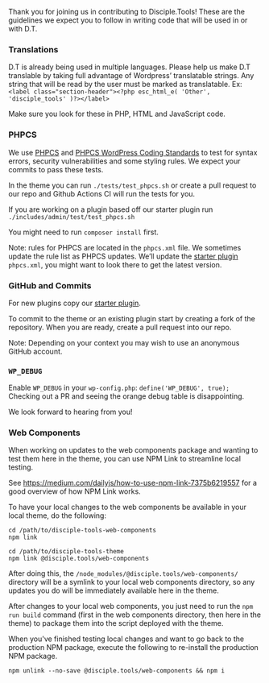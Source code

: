 Thank you for joining us in contributing to Disciple.Tools! These are the guidelines we expect you to follow in writing code that will be used in or with D.T.

### Translations
D.T  is already being used in multiple languages. Please help us make D.T translable by taking  full advantage of Wordpress’ translatable strings. Any string that will be read by the user must be marked as translatable. Ex:
`<label class="section-header"><?php esc_html_e( 'Other', 'disciple_tools' )?></label>`

Make sure you look for these in PHP, HTML and JavaScript code.

### PHPCS
We use [PHPCS](https://github.com/squizlabs/PHP_CodeSniffer) and [PHPCS WordPress Coding Standards](https://github.com/WordPress-Coding-Standards/WordPress-Coding-Standards) to test for syntax errors, security vulnerabilities and some styling rules. We expect your commits to pass these tests.

In the theme you can run `./tests/test_phpcs.sh` or create a pull request to our repo and Github Actions CI will run the tests for you.

If you are working on a plugin based off our starter plugin run `./includes/admin/test/test_phpcs.sh`

You might need to run `composer install` first.

Note: rules for PHPCS are located in the `phpcs.xml` file. We sometimes update the rule list as PHPCS updates. We’ll update the [starter plugin](https://github.com/DiscipleTools/disciple-tools-starter-plugin) `phpcs.xml`, you might want to look there to get the latest version.

### GitHub and Commits
For new plugins copy our [starter plugin](https://github.com/DiscipleTools/disciple-tools-starter-plugin).

To commit to the theme or an existing plugin start by creating a fork of the repository. When you are ready, create a pull request into our repo.

Note: Depending on your context you may wish to use an anonymous GitHub account.

### `WP_DEBUG`
Enable `WP_DEBUG` in your `wp-config.php`: `define('WP_DEBUG', true);`
Checking out a PR and seeing the orange debug table is disappointing.

We look forward to hearing from you!

### Web Components
When working on updates to the web components package and wanting to test them here in the theme, you can use NPM Link to streamline local testing.

See https://medium.com/dailyjs/how-to-use-npm-link-7375b6219557 for a good overview of how NPM Link works.

To have your local changes to the web components be available in your local theme, do the following:

```
cd /path/to/disciple-tools-web-components
npm link

cd /path/to/disciple-tools-theme
npm link @disciple.tools/web-components
```

After doing this, the `/node_modules/@disciple.tools/web-components/` directory will be a symlink to your local web components directory, so any updates you do will be immediately available here in the theme.

After changes to your local web components, you just need to run the `npm run build` command (first in the web components directory, then here in the theme) to package them into the script deployed with the theme.

When you've finished testing local changes and want to go back to the production NPM package, execute the following to re-install the production NPM package.

```
npm unlink --no-save @disciple.tools/web-components && npm i
```

